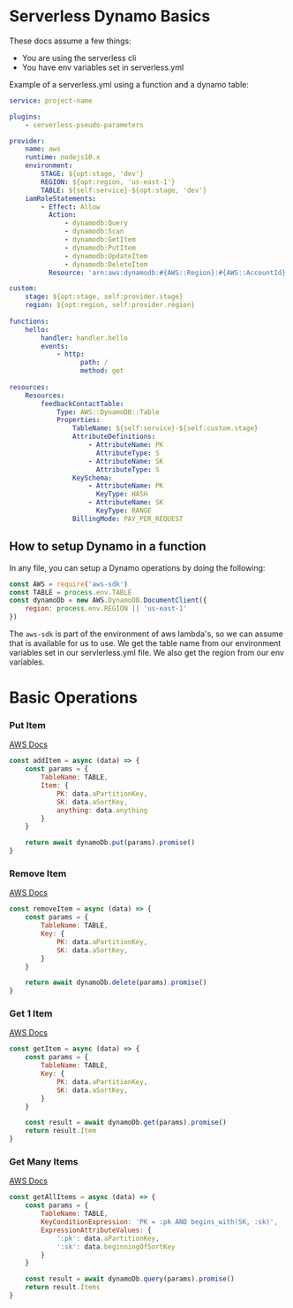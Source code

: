 # Serverless Dynamo Basics

These docs assume a few things:
- You are using the serverless cli
- You have env variables set in serverless.yml

Example of a serverless.yml using a function and a dynamo table:
```yml
service: project-name

plugins:
    - serverless-pseudo-parameters

provider:
    name: aws
    runtime: nodejs10.x
    environment:
        STAGE: ${opt:stage, 'dev'}
        REGION: ${opt:region, 'us-east-1'}
        TABLE: ${self:service}-${opt:stage, 'dev'}
    iamRoleStatements:
        - Effect: Allow
          Action:
              - dynamodb:Query
              - dynamodb:Scan
              - dynamodb:GetItem
              - dynamodb:PutItem
              - dynamodb:UpdateItem
              - dynamodb:DeleteItem
          Resource: 'arn:aws:dynamodb:#{AWS::Region}:#{AWS::AccountId}:table/${self:service}-${self:custom.stage}'

custom:
    stage: ${opt:stage, self:provider.stage}
    region: ${opt:region, self:provider.region}
    
functions:
    hello:
        handler: handler.hello
        events:
            - http:
                  path: /
                  method: get
                  
resources:
    Resources:
        feedbackContactTable:
            Type: AWS::DynamoDB::Table
            Properties:
                TableName: ${self:service}-${self:custom.stage}
                AttributeDefinitions:
                    - AttributeName: PK
                      AttributeType: S
                    - AttributeName: SK
                      AttributeType: S
                KeySchema:
                    - AttributeName: PK
                      KeyType: HASH
                    - AttributeName: SK
                      KeyType: RANGE
                BillingMode: PAY_PER_REQUEST
```


## How to setup Dynamo in a function
In any file, you can setup a Dynamo operations by doing the following:
```js
const AWS = require('aws-sdk')
const TABLE = process.env.TABLE
const dynamoDb = new AWS.DynamoDB.DocumentClient({
    region: process.env.REGION || 'us-east-1'
})
```

The `aws-sdk` is part of the environment of aws lambda's, so we can assume that is available for us to use.
We get the table name from our environment variables set in our servlerless.yml file.
We also get the region from our env variables.

# Basic Operations

### Put Item
[AWS Docs](https://docs.aws.amazon.com/AWSJavaScriptSDK/latest/AWS/DynamoDB.html#putItem-property)
```js
const addItem = async (data) => {
    const params = {
        TableName: TABLE,
        Item: {
            PK: data.aPartitionKey,
            SK: data.aSortKey,
            anything: data.anything
        }
    }

    return await dynamoDb.put(params).promise()
}

```
### Remove Item
[AWS Docs](https://docs.aws.amazon.com/AWSJavaScriptSDK/latest/AWS/DynamoDB.html#deleteItem-property)
```js
const removeItem = async (data) => {
    const params = {
        TableName: TABLE,
        Key: {
            PK: data.aPartitionKey,
            SK: data.aSortKey,
        }
    }

    return await dynamoDb.delete(params).promise()
}
```

### Get 1 Item
[AWS Docs](https://docs.aws.amazon.com/AWSJavaScriptSDK/latest/AWS/DynamoDB.html#getItem-property)
```js
const getItem = async (data) => {
    const params = {
        TableName: TABLE,
        Key: {
            PK: data.aPartitionKey,
            SK: data.aSortKey,
        }
    }

    const result = await dynamoDb.get(params).promise()
    return result.Item
}
```

### Get Many Items
[AWS Docs](https://docs.aws.amazon.com/AWSJavaScriptSDK/latest/AWS/DynamoDB.html#query-property)
```js
const getAllItems = async (data) => {
    const params = {
        TableName: TABLE,
        KeyConditionExpression: 'PK = :pk AND begins_with(SK, :sk)',
        ExpressionAttributeValues: {
            ':pk': data.aPartitionKey,
            ':sk': data.beginningOfSortKey
        }
    }

    const result = await dynamoDb.query(params).promise()
    return result.Items
}
```
